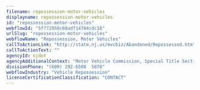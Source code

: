 ```yaml
---
filename: repossession-motor-vehicles
displayname: repossession-motor-vehicles
id: "repossession-motor-vehicles"
webflowId: "5f772958c68adf14704cdc18"
urlSlug: "repossession-motor-vehicles"
webflowName: "Repossession, Motor Vehicles"
callToActionLink: "http://state.nj.us/mvcbiz/Abandoned/Repossessed.htm"
callToActionText: ""
agencyId: njdot
agencyAdditionalContext: "Motor Vehicle Commission, Special Title Section"
divisionPhone: "(609) 292-6500  5070"
webflowIndustry: "Vehicle Repossession"
licenseCertificationClassification: "CONTACT"
---
```

